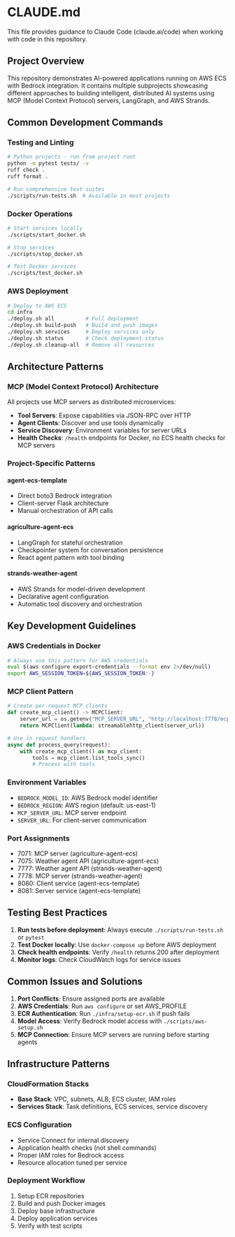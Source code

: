 # CLAUDE.md

This file provides guidance to Claude Code (claude.ai/code) when working with code in this repository.

## Project Overview

This repository demonstrates AI-powered applications running on AWS ECS with Bedrock integration. It contains multiple subprojects showcasing different approaches to building intelligent, distributed AI systems using MCP (Model Context Protocol) servers, LangGraph, and AWS Strands.

## Common Development Commands

### Testing and Linting
```bash
# Python projects - run from project root
python -m pytest tests/ -v
ruff check .
ruff format .

# Run comprehensive test suites
./scripts/run-tests.sh  # Available in most projects
```

### Docker Operations
```bash
# Start services locally
./scripts/start_docker.sh

# Stop services
./scripts/stop_docker.sh

# Test Docker services
./scripts/test_docker.sh
```

### AWS Deployment
```bash
# Deploy to AWS ECS
cd infra
./deploy.sh all          # Full deployment
./deploy.sh build-push   # Build and push images
./deploy.sh services     # Deploy services only
./deploy.sh status       # Check deployment status
./deploy.sh cleanup-all  # Remove all resources
```

## Architecture Patterns

### MCP (Model Context Protocol) Architecture
All projects use MCP servers as distributed microservices:
- **Tool Servers**: Expose capabilities via JSON-RPC over HTTP
- **Agent Clients**: Discover and use tools dynamically
- **Service Discovery**: Environment variables for server URLs
- **Health Checks**: `/health` endpoints for Docker, no ECS health checks for MCP servers

### Project-Specific Patterns

#### agent-ecs-template
- Direct boto3 Bedrock integration
- Client-server Flask architecture
- Manual orchestration of API calls

#### agriculture-agent-ecs
- LangGraph for stateful orchestration
- Checkpointer system for conversation persistence
- React agent pattern with tool binding

#### strands-weather-agent
- AWS Strands for model-driven development
- Declarative agent configuration
- Automatic tool discovery and orchestration

## Key Development Guidelines

### AWS Credentials in Docker
```bash
# Always use this pattern for AWS credentials
eval $(aws configure export-credentials --format env 2>/dev/null)
export AWS_SESSION_TOKEN=${AWS_SESSION_TOKEN:-}
```

### MCP Client Pattern
```python
# Create per-request MCP clients
def create_mcp_client() -> MCPClient:
    server_url = os.getenv("MCP_SERVER_URL", "http://localhost:7778/mcp")
    return MCPClient(lambda: streamablehttp_client(server_url))

# Use in request handlers
async def process_query(request):
    with create_mcp_client() as mcp_client:
        tools = mcp_client.list_tools_sync()
        # Process with tools
```

### Environment Variables
- `BEDROCK_MODEL_ID`: AWS Bedrock model identifier
- `BEDROCK_REGION`: AWS region (default: us-east-1)
- `MCP_SERVER_URL`: MCP server endpoint
- `SERVER_URL`: For client-server communication

### Port Assignments
- 7071: MCP server (agriculture-agent-ecs)
- 7075: Weather agent API (agriculture-agent-ecs)
- 7777: Weather agent API (strands-weather-agent)
- 7778: MCP server (strands-weather-agent)
- 8080: Client service (agent-ecs-template)
- 8081: Server service (agent-ecs-template)

## Testing Best Practices

1. **Run tests before deployment**: Always execute `./scripts/run-tests.sh` or `pytest`
2. **Test Docker locally**: Use `docker-compose up` before AWS deployment
3. **Check health endpoints**: Verify `/health` returns 200 after deployment
4. **Monitor logs**: Check CloudWatch logs for service issues

## Common Issues and Solutions

1. **Port Conflicts**: Ensure assigned ports are available
2. **AWS Credentials**: Run `aws configure` or set AWS_PROFILE
3. **ECR Authentication**: Run `./infra/setup-ecr.sh` if push fails
4. **Model Access**: Verify Bedrock model access with `./scripts/aws-setup.sh`
5. **MCP Connection**: Ensure MCP servers are running before starting agents

## Infrastructure Patterns

### CloudFormation Stacks
- **Base Stack**: VPC, subnets, ALB, ECS cluster, IAM roles
- **Services Stack**: Task definitions, ECS services, service discovery

### ECS Configuration
- Service Connect for internal discovery
- Application health checks (not shell commands)
- Proper IAM roles for Bedrock access
- Resource allocation tuned per service

### Deployment Workflow
1. Setup ECR repositories
2. Build and push Docker images
3. Deploy base infrastructure
4. Deploy application services
5. Verify with test scripts